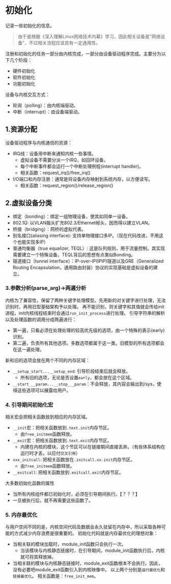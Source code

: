 
# 初始化
记录一些初始化的信息。
> 由于是根据《深入理解Linux网络技术内幕》学习，因此相关设备是"网络设备"，不过相关流程应该具有一定通用性。

注册和初始化的任务一部分由内核完成，一部分由设备驱动程序完成。主要分为以下几个阶段：
* 硬件初始化
* 软件初始化
* 功能初始化

设备与内核交互方式：
* 轮询（polling）：由内核端驱动。
* 中断（interrupt）：由设备端驱动。

## 1.资源分配
设备驱动程序与内核通信的资源：
* IRQ线：设备用中断来通知内核一些事情。
    * 虚拟设备不需要分派一个IRQ，如回环设备。
    * 每个中断事件都会运行一个中断处理例程(interrupt handler)。
    * 相关函数：request_irq()/free_irq()
* I/O端口和内存注册：通常是将设备内存映射到系统内存，以方便读写。
    * 相关函数：request_region()/release_region()

## 2.虚拟设备分类
* 绑定（bonding）：绑定一组物理设备，使其如同单一设备。
* 802.1Q: 以VLAN报头扩充802.3/Ethernet帧头，因而得以建立VLAN。
* 桥接（bridging）：网桥的虚拟代表。
* 别名接口(aliasing interface): 支持单物理接口多IP。（现在代码改进，不用这个也能实现多IP）
* 普通均衡器（true equalizer, TEQL）: 这是队列规则，用于流量控制。其实现需要建立一个特殊设备。TEQL背后的思想有点类似Bonding。
* 隧道接口（tunnel interface）：IP-over-IP(IPIP)隧道以及GRE（Generalized Routing Encapsulation，通用路由封装）协议的实现基础是虚拟设备的建立。


### 3.参数分析(parse_arg)->两遍分析
内核为了兼容性，保留了两种关键字处理模型。先用新的对关键字进行处理，无法识别时，再用旧型基础架构予以处理。
再不能识别，则关键字和其值就会传给init进程。init内核线程结束时会通过`run_init_process`进行处理。
引导字符串的解析以及处理函数的调用分成两遍进行：
* 第一遍，只看必须在处理处理的较高优先级的选项，由一个特殊的表示(early)识别。
* 第二遍，负责所有其他选项。多数选项都属于这一类。旧模型的所有选项都会在这一遍处理。

新和旧的选项会放在两个不同的内存区域：
* `__setup_start...__setup_end`: 引导阶段结束后就会释放。
    * 所有旧的选项，无论是否设置`early`，都会放在这个区域。
* `__start___param...__stop___param`：不会释放，其内容会输出到/sys，使得这些选项可以展露给用户。


### 4. 引导期间初始化宏
相关宏会把相关函数放到相应的内存区域。
* `__init`宏：把相关函数放到`.text.init`内存节区。
    * 由`free_initmem`函数释放。
* `__exit`宏：把相关函数放到`.text.exit`内存节区。
    * 内建在内核的模块，这个节区可以在链接期间直接丢弃。（有些体系结构在运行时才丢，以应付`交叉引用`）
* `xxx_initcall`: 把相关函数放在`.initcall.xx.init`内存节区。
    * 由`free_initmem`函数释放。
* `__exitcall`: 把相关函数放到`.exitcall.exit`内存节区。

大多数初始化函数的属性
* 当所有内核组件都已初始化时，必须在引导期间执行。【？？？】
* 一旦被执行后，就不再需要这些函数了。

### 5. 内存最优化
与用户空间不同的是，内核空间代码及数据会永久驻留在内存中，所以采取各种可能的方式减少内存浪费是很重要的。
初始化代码就是内存最优化的理想对象：
* 当相关联的模块加载时，module_init函数只会执行一次。
    * 当该模块与内核静态链接时，在引导期间，module_init函数执行后，内核就可将其释放掉。
* 当相关联的模块与内核静态链接时，module_exit函数根本不会执行。因此，没有必要吧module_exit函数引入到内核映像中。
以上两个分别是`运行最优化`和`链接最优化`。
相关函数是：`free_init_mem`。


